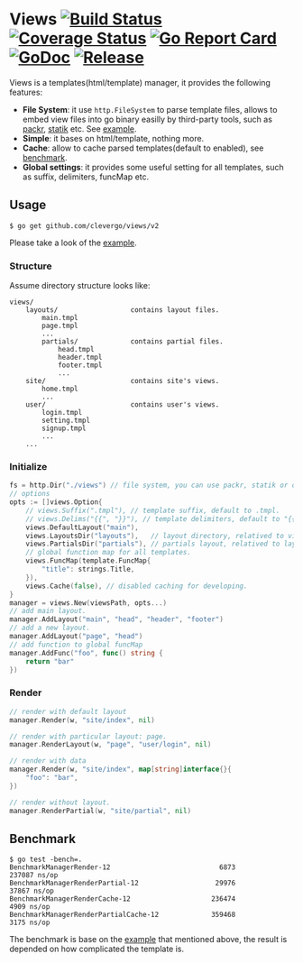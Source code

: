 # Views [![Build Status](https://travis-ci.org/clevergo/views.svg?branch=master)](https://travis-ci.org/clevergo/views) [![Coverage Status](https://coveralls.io/repos/github/clevergo/views/badge.svg?branch=master)](https://coveralls.io/github/clevergo/views?branch=master) [![Go Report Card](https://goreportcard.com/badge/github.com/clevergo/views)](https://goreportcard.com/report/github.com/clevergo/views) [![GoDoc](https://img.shields.io/badge/godoc-reference-blue)](https://pkg.go.dev/github.com/clevergo/views/v2) [![Release](https://img.shields.io/github/release/clevergo/views.svg?style=flat-square)](https://github.com/clevergo/views/releases)

Views is a templates(html/template) manager,  it provides the following features:

- **File System**: it use `http.FileSystem` to parse template files, allows to embed view files into go binary easilly by third-party tools, 
	such as [packr](https://github.com/gobuffalo/packr), [statik](https://github.com/rakyll/statik) etc. See [example](example).
- **Simple**: it bases on html/template, nothing more.
- **Cache**: allow to cache parsed templates(default to enabled), see [benchmark](#benchmark).
- **Global settings**: it provides some useful setting for all templates, such as suffix, delimiters, funcMap etc.

## Usage

```shell
$ go get github.com/clevergo/views/v2
```

Please take a look of the [example](example).

### Structure

Assume directory structure looks like:

```
views/
	layouts/                  contains layout files.
    	main.tmpl
    	page.tmpl
    	...
    	partials/             contains partial files.
        	head.tmpl
        	header.tmpl
        	footer.tmpl
        	...
	site/                     contains site's views.
	    home.tmpl
	    ...
	user/                     contains user's views.
    	login.tmpl
    	setting.tmpl
    	signup.tmpl
    	...
	...
```

### Initialize

```go
fs = http.Dir("./views") // file system, you can use packr, statik or other file system instead.
// options
opts := []views.Option{
	// views.Suffix(".tmpl"), // template suffix, default to .tmpl.
	// views.Delims("{{", "}}"), // template delimiters, default to "{{" and "}}".
	views.DefaultLayout("main"),
	views.LayoutsDir("layouts"),   // layout directory, relatived to views path.
	views.PartialsDir("partials"), // partials layout, relatived to layouts directory.
	// global function map for all templates.
	views.FuncMap(template.FuncMap{
		"title": strings.Title,
	}),
	views.Cache(false), // disabled caching for developing.
}
manager = views.New(viewsPath, opts...)
// add main layout.
manager.AddLayout("main", "head", "header", "footer")
// add a new layout.
manager.AddLayout("page", "head")
// add function to global funcMap
manager.AddFunc("foo", func() string {
    return "bar"
})
```

### Render

```go
// render with default layout
manager.Render(w, "site/index", nil)

// render with particular layout: page.
manager.RenderLayout(w, "page", "user/login", nil)

// render with data
manager.Render(w, "site/index", map[string]interface{}{
	"foo": "bar",
})

// render without layout.
manager.RenderPartial(w, "site/partial", nil)
```

## Benchmark

```shell
$ go test -bench=.
BenchmarkManagerRender-12                           6873            237087 ns/op
BenchmarkManagerRenderPartial-12                   29976             37867 ns/op
BenchmarkManagerRenderCache-12                    236474              4909 ns/op
BenchmarkManagerRenderPartialCache-12             359468              3175 ns/op
```

The benchmark is base on the [example](example) that mentioned above, the result is depended on how complicated the template is. 
